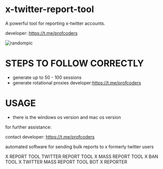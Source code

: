 # x-twitter-report-tool
A powerful tool for reporting x-twitter accounts.

developer: https://t.me/profcoders

![randompic](https://github.com/user-attachments/assets/00d292bf-d173-45c5-8117-56902d5b803b)


# STEPS TO FOLLOW CORRECTLY
- generate up to 50 - 100 sessions
- generate rotational proxies
developer:https://t.me/profcoders

# USAGE
- there is the windows os version and mac os version

for further assistance:

contact developer: https://t.me/profcoders

automated software for sending bulk reports to x formerly twitter users

X REPORT TOOL
TWITTER REPORT TOOL
X MASS REPORT TOOL
X BAN TOOL
X TWITTER MASS REPORT TOOL BOT
X REPORTER
